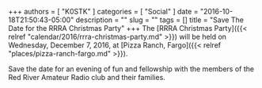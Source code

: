 +++
authors = [ "K0STK" ]
categories = [ "Social" ]
date = "2016-10-18T21:50:43-05:00"
description = ""
slug = ""
tags = []
title = "Save The Date for the RRRA Christmas Party"
+++
The
[RRRA Christmas Party]({{< relref "calendar/2016/rrra-christmas-party.md" >}})
will be held on Wednesday, December 7, 2016, at
[Pizza Ranch, Fargo]({{< relref "places/pizza-ranch-fargo.md" >}}).

Save the date for an evening of fun and fellowship with the members of the Red
River Amateur Radio club and their families.
<!--more-->
